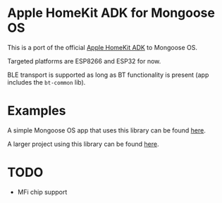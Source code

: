 # Apple HomeKit ADK for Mongoose OS

This is a port of the official [Apple HomeKit ADK](https://github.com/Apple/HomeKitADK/) to Mongoose OS.

Targeted platforms are ESP8266 and ESP32 for now.

BLE transport is supported as long as BT functionality is present (app includes the `bt-common` lib).

# Examples

A simple Mongoose OS app that uses this library can be found [here](https://github.com/mongoose-os-apps/example-homekit).

A larger project using this library can be found [here](https://github.com/mongoose-os-apps/shelly-homekit).

# TODO

 - MFi chip support
